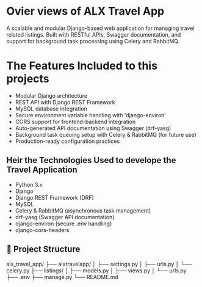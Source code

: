 # Ovier views of ALX Travel App 
A scalable and modular Django-based web application for managing travel related listings. Built with RESTful APIs, Swagger documentation, and support for background task processing using Celery and RabbitMQ.

# The Features Included to this projects 

- Modular Django architecture
- REST API with Django REST Framework
- MySQL database integration
- Secure environment variable handling with 'django-environ'
- CORS support for frontend-backend integration
- Auto-generated API documentation using Swagger (drf-yasg)
- Background task queuing setup with Celery & RabbitMQ (for future use)
- Production-ready configuration practices

## Heir the Technologies Used to develope the Travel Application 
- Python 3.x
- Django
- Django REST Framework (DRF)
- MySQL
- Celery & RabbitMQ (asynchronous task management)
- drf-yasg (Swagger API documentation)
- django-environ (secure .env handling)
- django-cors-headers

## 📁 Project Structure

alx_travel_app/
├── alxtravelapp/ 
│ ├── settings.py
│ ├── urls.py
│ └── celery.py
├── listings/ 
│ ├── models.py
│ ├── views.py
│ └── urls.py
├── .env 
├── manage.py
└── README.md